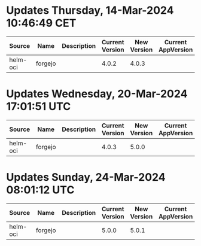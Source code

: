 # Updates Thursday, 14-Mar-2024 10:46:49 CET
| Source   | Name    | Description | Current Version | New Version | Current AppVersion | New AppVersion | Reference                          |
| -------- | ------- | ----------- | --------------- | ----------- | ------------------ | -------------- | ---------------------------------- |
| helm-oci | forgejo |             | 4.0.2           | 4.0.3       |                    | 1.21.7-0       | oci://codeberg.org/forgejo-contrib |

# Updates Wednesday, 20-Mar-2024 17:01:51 UTC
| Source   | Name    | Description | Current Version | New Version | Current AppVersion | New AppVersion | Reference                          |
| -------- | ------- | ----------- | --------------- | ----------- | ------------------ | -------------- | ---------------------------------- |
| helm-oci | forgejo |             | 4.0.3           | 5.0.0       |                    | 1.21.7-0       | oci://codeberg.org/forgejo-contrib |

# Updates Sunday, 24-Mar-2024 08:01:12 UTC
| Source   | Name    | Description | Current Version | New Version | Current AppVersion | New AppVersion | Reference                          |
| -------- | ------- | ----------- | --------------- | ----------- | ------------------ | -------------- | ---------------------------------- |
| helm-oci | forgejo |             | 5.0.0           | 5.0.1       |                    | 1.21.8-0       | oci://codeberg.org/forgejo-contrib |

